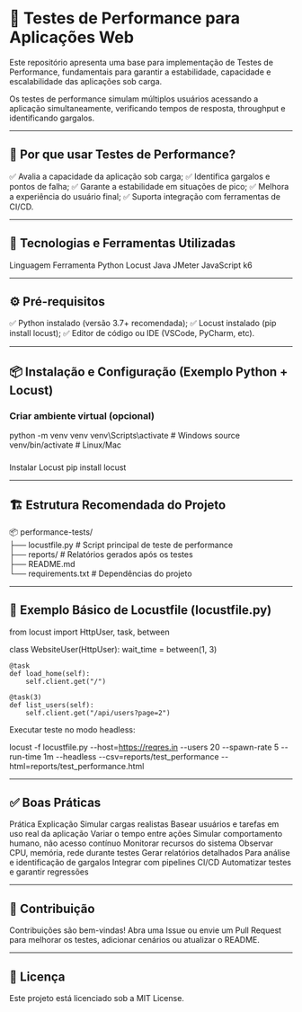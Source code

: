 # 🚀 Testes de Performance para Aplicações Web

Este repositório apresenta uma base para implementação de Testes de Performance, fundamentais para garantir a estabilidade, capacidade e escalabilidade das aplicações sob carga.

Os testes de performance simulam múltiplos usuários acessando a aplicação simultaneamente, verificando tempos de resposta, throughput e identificando gargalos.

---

## 🎯 Por que usar Testes de Performance?

✅ Avalia a capacidade da aplicação sob carga;
✅ Identifica gargalos e pontos de falha;
✅ Garante a estabilidade em situações de pico;
✅ Melhora a experiência do usuário final;
✅ Suporta integração com ferramentas de CI/CD.

---

## 🧰 Tecnologias e Ferramentas Utilizadas
Linguagem	Ferramenta
Python	Locust
Java	JMeter
JavaScript	k6

---

## ⚙️ Pré-requisitos

✅ Python instalado (versão 3.7+ recomendada);
✅ Locust instalado (pip install locust);
✅ Editor de código ou IDE (VSCode, PyCharm, etc).

---

## 📦 Instalação e Configuração (Exemplo Python + Locust)
### Criar ambiente virtual (opcional)
python -m venv venv
venv\Scripts\activate   # Windows
source venv/bin/activate  # Linux/Mac

###
Instalar Locust
pip install locust

---

## 🏗 Estrutura Recomendada do Projeto

📦 performance-tests/  
├── locustfile.py # Script principal de teste de performance  
├── reports/ # Relatórios gerados após os testes  
├── README.md  
└── requirements.txt # Dependências do projeto  

---

## 🔎 Exemplo Básico de Locustfile (locustfile.py)
from locust import HttpUser, task, between

class WebsiteUser(HttpUser):
    wait_time = between(1, 3)

    @task
    def load_home(self):
        self.client.get("/")
    
    @task(3)
    def list_users(self):
        self.client.get("/api/users?page=2")


Executar teste no modo headless:

locust -f locustfile.py --host=https://reqres.in --users 20 --spawn-rate 5 --run-time 1m --headless --csv=reports/test_performance --html=reports/test_performance.html

---

## ✅ Boas Práticas
Prática	Explicação
Simular cargas realistas	Basear usuários e tarefas em uso real da aplicação
Variar o tempo entre ações	Simular comportamento humano, não acesso contínuo
Monitorar recursos do sistema	Observar CPU, memória, rede durante testes
Gerar relatórios detalhados	Para análise e identificação de gargalos
Integrar com pipelines CI/CD	Automatizar testes e garantir regressões

---

## 🤝 Contribuição

Contribuições são bem-vindas!
Abra uma Issue ou envie um Pull Request para melhorar os testes, adicionar cenários ou atualizar o README.

---

## 📄 Licença

Este projeto está licenciado sob a MIT License.


